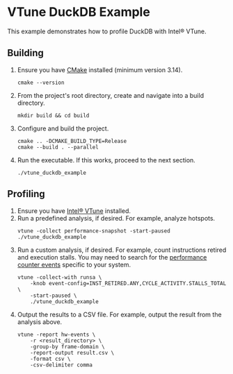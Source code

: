 # VTune DuckDB Example

This example demonstrates how to profile DuckDB with Intel® VTune.

## Building

1. Ensure you have [CMake](https://cmake.org) installed (minimum version 3.14).
    ```
    cmake --version
    ```
2. From the project's root directory, create and navigate into a build directory.
    ```
    mkdir build && cd build
    ```
3. Configure and build the project.
    ```
    cmake .. -DCMAKE_BUILD_TYPE=Release
    cmake --build . --parallel
    ```
4. Run the executable. If this works, proceed to the next section.
    ```
    ./vtune_duckdb_example
    ```

## Profiling

1. Ensure you have [Intel® VTune](https://www.intel.com/content/www/us/en/developer/tools/oneapi/vtune-profiler.html) installed.
2. Run a predefined analysis, if desired. For example, analyze hotspots.
    ```
    vtune -collect performance-snapshot -start-paused ./vtune_duckdb_example
    ```
3. Run a custom analysis, if desired. For example, count instructions retired and execution stalls. You may need to search for the [performance counter events](https://perfmon-events.intel.com) specific to your system.
    ```
    vtune -collect-with runsa \
        -knob event-config=INST_RETIRED.ANY,CYCLE_ACTIVITY.STALLS_TOTAL \
        -start-paused \
        ./vtune_duckdb_example
    ```
4. Output the results to a CSV file. For example, output the result from the analysis above.
    ```
    vtune -report hw-events \
        -r <result_directory> \
        -group-by frame-domain \
        -report-output result.csv \
        -format csv \
        -csv-delimiter comma
    ```
